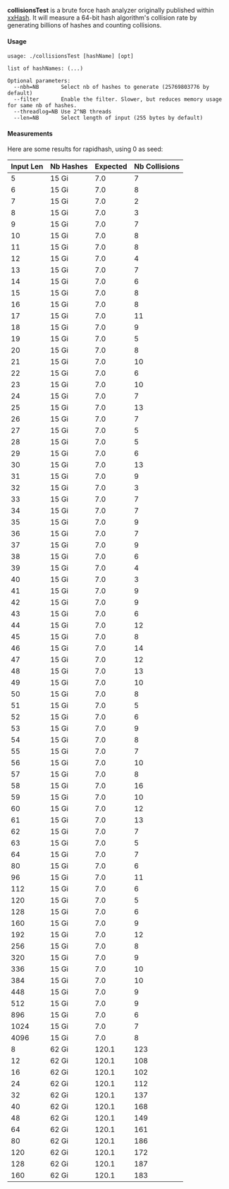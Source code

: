 
__collisionsTest__ is a brute force hash analyzer originally published within [xxHash](https://github.com/Cyan4973/xxHash/tree/dev/tests/collisions).
It will measure a 64-bit hash algorithm's collision rate by generating billions of hashes and counting collisions.

#### Usage

```
usage: ./collisionsTest [hashName] [opt]

list of hashNames: (...)

Optional parameters:
  --nbh=NB       Select nb of hashes to generate (25769803776 by default)
  --filter       Enable the filter. Slower, but reduces memory usage for same nb of hashes.
  --threadlog=NB Use 2^NB threads
  --len=NB       Select length of input (255 bytes by default)
```

#### Measurements

Here are some results for rapidhash, using $0$ as seed:

| Input Len | Nb Hashes | Expected | Nb Collisions |
| ---  | ---   | ---   | --- |
|    5 | 15 Gi |   7.0 |   7 |
|    6 | 15 Gi |   7.0 |   8 |
|    7 | 15 Gi |   7.0 |   2 |
|    8 | 15 Gi |   7.0 |   3 |
|    9 | 15 Gi |   7.0 |   7 |
|   10 | 15 Gi |   7.0 |   8 |
|   11 | 15 Gi |   7.0 |   8 |
|   12 | 15 Gi |   7.0 |   4 |
|   13 | 15 Gi |   7.0 |   7 |
|   14 | 15 Gi |   7.0 |   6 |
|   15 | 15 Gi |   7.0 |   8 |
|   16 | 15 Gi |   7.0 |   8 |
|   17 | 15 Gi |   7.0 |  11 |
|   18 | 15 Gi |   7.0 |   9 |
|   19 | 15 Gi |   7.0 |   5 |
|   20 | 15 Gi |   7.0 |   8 |
|   21 | 15 Gi |   7.0 |  10 |
|   22 | 15 Gi |   7.0 |   6 |
|   23 | 15 Gi |   7.0 |  10 |
|   24 | 15 Gi |   7.0 |   7 |
|   25 | 15 Gi |   7.0 |  13 |
|   26 | 15 Gi |   7.0 |   7 |
|   27 | 15 Gi |   7.0 |   5 |
|   28 | 15 Gi |   7.0 |   5 |
|   29 | 15 Gi |   7.0 |   6 |
|   30 | 15 Gi |   7.0 |  13 |
|   31 | 15 Gi |   7.0 |   9 |
|   32 | 15 Gi |   7.0 |   3 |
|   33 | 15 Gi |   7.0 |   7 |
|   34 | 15 Gi |   7.0 |   7 |
|   35 | 15 Gi |   7.0 |   9 |
|   36 | 15 Gi |   7.0 |   7 |
|   37 | 15 Gi |   7.0 |   9 |
|   38 | 15 Gi |   7.0 |   6 |
|   39 | 15 Gi |   7.0 |   4 |
|   40 | 15 Gi |   7.0 |   3 |
|   41 | 15 Gi |   7.0 |   9 |
|   42 | 15 Gi |   7.0 |   9 |
|   43 | 15 Gi |   7.0 |   6 |
|   44 | 15 Gi |   7.0 |  12 |
|   45 | 15 Gi |   7.0 |   8 |
|   46 | 15 Gi |   7.0 |  14 |
|   47 | 15 Gi |   7.0 |  12 |
|   48 | 15 Gi |   7.0 |  13 |
|   49 | 15 Gi |   7.0 |  10 |
|   50 | 15 Gi |   7.0 |   8 |
|   51 | 15 Gi |   7.0 |   5 |
|   52 | 15 Gi |   7.0 |   6 |
|   53 | 15 Gi |   7.0 |   9 |
|   54 | 15 Gi |   7.0 |   8 |
|   55 | 15 Gi |   7.0 |   7 |
|   56 | 15 Gi |   7.0 |  10 |
|   57 | 15 Gi |   7.0 |   8 |
|   58 | 15 Gi |   7.0 |  16 |
|   59 | 15 Gi |   7.0 |  10 |
|   60 | 15 Gi |   7.0 |  12 |
|   61 | 15 Gi |   7.0 |  13 |
|   62 | 15 Gi |   7.0 |   7 |
|   63 | 15 Gi |   7.0 |   5 |
|   64 | 15 Gi |   7.0 |   7 |
|   80 | 15 Gi |   7.0 |   6 |
|   96 | 15 Gi |   7.0 |  11 |
|  112 | 15 Gi |   7.0 |   6 |
|  120 | 15 Gi |   7.0 |   5 |
|  128 | 15 Gi |   7.0 |   6 |
|  160 | 15 Gi |   7.0 |   9 |
|  192 | 15 Gi |   7.0 |  12 |
|  256 | 15 Gi |   7.0 |   8 |
|  320 | 15 Gi |   7.0 |   9 |
|  336 | 15 Gi |   7.0 |  10 |
|  384 | 15 Gi |   7.0 |  10 |
|  448 | 15 Gi |   7.0 |   9 |
|  512 | 15 Gi |   7.0 |   9 |
|  896 | 15 Gi |   7.0 |   6 |
| 1024 | 15 Gi |   7.0 |   7 |
| 4096 | 15 Gi |   7.0 |   8 |
|    8 | 62 Gi | 120.1 | 123 |
|   12 | 62 Gi | 120.1 | 108 |
|   16 | 62 Gi | 120.1 | 102 |
|   24 | 62 Gi | 120.1 | 112 |
|   32 | 62 Gi | 120.1 | 137 |
|   40 | 62 Gi | 120.1 | 168 |
|   48 | 62 Gi | 120.1 | 149 |
|   64 | 62 Gi | 120.1 | 161 |
|   80 | 62 Gi | 120.1 | 186 |
|  120 | 62 Gi | 120.1 | 172 |
|  128 | 62 Gi | 120.1 | 187 |
|  160 | 62 Gi | 120.1 | 183 |
